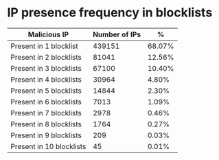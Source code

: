 # IP presence frequency in blocklists
| Malicious IP | Number of IPs | % |
|----|----|----|
| Present in 1 blocklist | 439151 | 68.07% |
| Present in 2 blocklists | 81041 | 12.56% |
| Present in 3 blocklists | 67100 | 10.40% |
| Present in 4 blocklists | 30964 | 4.80% |
| Present in 5 blocklists | 14844 | 2.30% |
| Present in 6 blocklists | 7013 | 1.09% |
| Present in 7 blocklists | 2978 | 0.46% |
| Present in 8 blocklists | 1764 | 0.27% |
| Present in 9 blocklists | 209 | 0.03% |
| Present in 10 blocklists | 45 | 0.01% |
